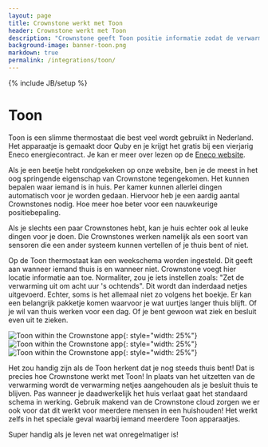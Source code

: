 ```yaml
---
layout: page
title: Crownstone werkt met Toon
header: Crownstone werkt met Toon
description: "Crownstone geeft Toon positie informatie zodat de verwarming niet uitgaat volgens het standaard schema, maar netjes aanblijft in het geval je besluit thuis te blijven."
background-image: banner-toon.png
markdown: true
permalink: /integrations/toon/
---
```


{% include JB/setup %}

# Toon

Toon is een slimme thermostaat die best veel wordt gebruikt in Nederland. Het apparaatje is gemaakt door Quby en je 
krijgt het gratis bij een vierjarig Eneco energiecontract. Je kan er meer over lezen op de 
[Eneco website](https://www.eneco.nl/energieproducten/toon-thermostaat/).

Als je een beetje hebt rondgekeken op onze website, ben je de meest in het oog springende eigenschap van Crownstone
tegengekomen. Het kunnen bepalen waar iemand is in huis. Per kamer kunnen allerlei dingen automatisch voor je worden 
gedaan. Hiervoor heb je een aardig aantal Crownstones nodig. Hoe meer hoe beter voor een nauwkeurige positiebepaling.

Als je slechts een paar Crownstones hebt, kan je huis echter ook al leuke dingen voor je doen. Die Crownstones werken
namelijk als een soort van sensoren die een ander systeem kunnen vertellen of je thuis bent of niet.

Op de Toon thermostaat kan een weekschema worden ingesteld. Dit geeft aan wanneer iemand thuis is en wanneer niet.
Crownstone voegt hier locatie informatie aan toe. Normaliter, zou je iets instellen zoals: "Zet de verwarming uit om
acht uur 's ochtends". Dit wordt dan inderdaad netjes uitgevoerd. Echter, soms is het allemaal niet zo volgens het 
boekje. Er kan een belangrijk pakketje komen waarvoor je wat uurtjes langer thuis blijft. Of je wil van thuis werken
voor een dag. Of je bent gewoon wat ziek en besluit even uit te zieken.

![Toon within the Crownstone app](/attachments/toon-image4.png){: style="width: 25%"}
![Toon within the Crownstone app](/attachments/toon-image3.png){: style="width: 25%"}
![Toon within the Crownstone app](/attachments/toon-image2.png){: style="width: 25%"}

Het zou handig zijn als de Toon herkent dat je nog steeds thuis bent! Dat is precies hoe Crownstone werkt met Toon!
In plaats van het uitzetten van de verwarming wordt de verwarming netjes aangehouden als je besluit thuis te blijven.
Pas wanneer je daadwerkelijk het huis verlaat gaat het standaard schema in werking. Gebruik makend van de Crownstone
cloud zorgen we er ook voor dat dit werkt voor meerdere mensen in een huishouden! Het werkt zelfs in het speciale geval
waarbij iemand meerdere Toon apparaatjes.

Super handig als je leven net wat onregelmatiger is!
